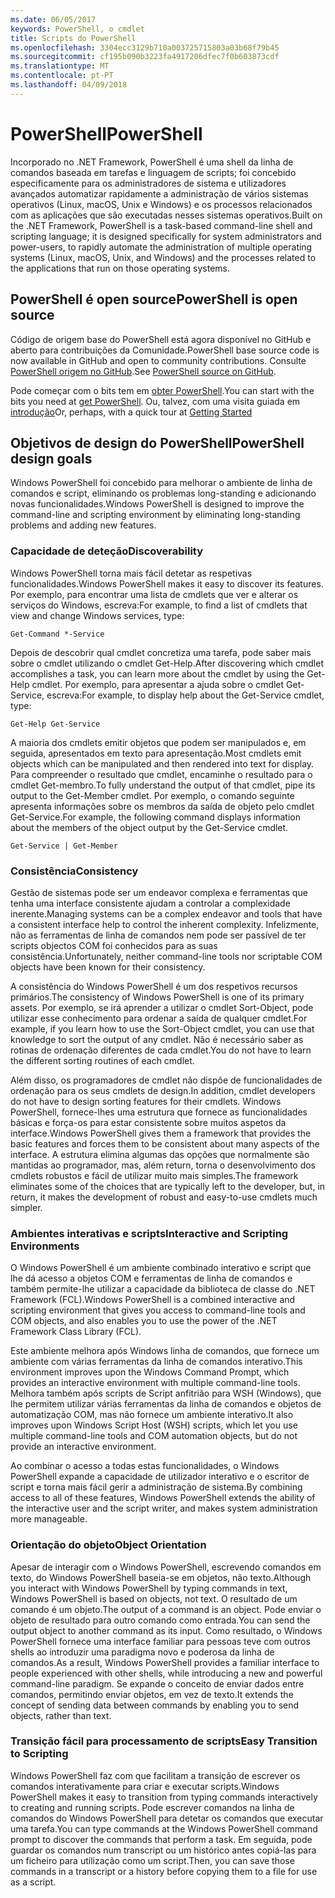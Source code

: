 ```yaml
---
ms.date: 06/05/2017
keywords: PowerShell, o cmdlet
title: Scripts do PowerShell
ms.openlocfilehash: 3304ecc3129b710a003725715803a03b68f79b45
ms.sourcegitcommit: cf195b090b3223fa4917206dfec7f0b603873cdf
ms.translationtype: MT
ms.contentlocale: pt-PT
ms.lasthandoff: 04/09/2018
---
```

# <a name="powershell"></a><span data-ttu-id="0e962-103">PowerShell</span><span class="sxs-lookup"><span data-stu-id="0e962-103">PowerShell</span></span>

<span data-ttu-id="0e962-104">Incorporado no .NET Framework, PowerShell é uma shell da linha de comandos baseada em tarefas e linguagem de scripts; foi concebido especificamente para os administradores de sistema e utilizadores avançados automatizar rapidamente a administração de vários sistemas operativos (Linux, macOS, Unix e Windows) e os processos relacionados com as aplicações que são executadas nesses sistemas operativos.</span><span class="sxs-lookup"><span data-stu-id="0e962-104">Built on the .NET Framework, PowerShell is a task-based command-line shell and scripting language; it is designed specifically for system administrators and power-users, to rapidly automate the administration of multiple operating systems (Linux, macOS, Unix, and Windows) and the processes related to the applications that run on those operating systems.</span></span>

## <a name="powershell-is-open-source"></a><span data-ttu-id="0e962-105">PowerShell é open source</span><span class="sxs-lookup"><span data-stu-id="0e962-105">PowerShell is open source</span></span>

<span data-ttu-id="0e962-106">Código de origem base do PowerShell está agora disponível no GitHub e aberto para contribuições da Comunidade.</span><span class="sxs-lookup"><span data-stu-id="0e962-106">PowerShell base source code is now available in GitHub and open to community contributions.</span></span> <span data-ttu-id="0e962-107">Consulte [PowerShell origem no GitHub](https://github.com/powershell/powershell).</span><span class="sxs-lookup"><span data-stu-id="0e962-107">See [PowerShell source on GitHub](https://github.com/powershell/powershell).</span></span>

<span data-ttu-id="0e962-108">Pode começar com o bits tem em [obter PowerShell](https://github.com/PowerShell/PowerShell#get-powershell).</span><span class="sxs-lookup"><span data-stu-id="0e962-108">You can start with the bits you need at [get PowerShell](https://github.com/PowerShell/PowerShell#get-powershell).</span></span>
<span data-ttu-id="0e962-109">Ou, talvez, com uma visita guiada em [introdução](https://github.com/PowerShell/PowerShell/blob/master/docs/learning-powershell)</span><span class="sxs-lookup"><span data-stu-id="0e962-109">Or, perhaps, with a quick tour at [Getting Started](https://github.com/PowerShell/PowerShell/blob/master/docs/learning-powershell)</span></span>

## <a name="powershell-design-goals"></a><span data-ttu-id="0e962-110">Objetivos de design do PowerShell</span><span class="sxs-lookup"><span data-stu-id="0e962-110">PowerShell design goals</span></span>
<span data-ttu-id="0e962-111">Windows PowerShell foi concebido para melhorar o ambiente de linha de comandos e script, eliminando os problemas long-standing e adicionando novas funcionalidades.</span><span class="sxs-lookup"><span data-stu-id="0e962-111">Windows PowerShell is designed to improve the command-line and scripting environment by eliminating long-standing problems and adding new features.</span></span>

### <a name="discoverability"></a><span data-ttu-id="0e962-112">Capacidade de deteção</span><span class="sxs-lookup"><span data-stu-id="0e962-112">Discoverability</span></span>
<span data-ttu-id="0e962-113">Windows PowerShell torna mais fácil detetar as respetivas funcionalidades.</span><span class="sxs-lookup"><span data-stu-id="0e962-113">Windows PowerShell makes it easy to discover its features.</span></span> <span data-ttu-id="0e962-114">Por exemplo, para encontrar uma lista de cmdlets que ver e alterar os serviços do Windows, escreva:</span><span class="sxs-lookup"><span data-stu-id="0e962-114">For example, to find a list of cmdlets that view and change Windows services, type:</span></span>

```
Get-Command *-Service
```

<span data-ttu-id="0e962-115">Depois de descobrir qual cmdlet concretiza uma tarefa, pode saber mais sobre o cmdlet utilizando o cmdlet Get-Help.</span><span class="sxs-lookup"><span data-stu-id="0e962-115">After discovering which cmdlet accomplishes a task, you can learn more about the cmdlet by using the Get-Help cmdlet.</span></span> <span data-ttu-id="0e962-116">Por exemplo, para apresentar a ajuda sobre o cmdlet Get-Service, escreva:</span><span class="sxs-lookup"><span data-stu-id="0e962-116">For example, to display help about the Get-Service cmdlet, type:</span></span>

```
Get-Help Get-Service
```
<span data-ttu-id="0e962-117">A maioria dos cmdlets emitir objetos que podem ser manipulados e, em seguida, apresentados em texto para apresentação.</span><span class="sxs-lookup"><span data-stu-id="0e962-117">Most cmdlets emit objects which can be manipulated and then rendered into text for display.</span></span> <span data-ttu-id="0e962-118">Para compreender o resultado que cmdlet, encaminhe o resultado para o cmdlet Get-membro.</span><span class="sxs-lookup"><span data-stu-id="0e962-118">To fully understand the output of that cmdlet, pipe its output to the Get-Member cmdlet.</span></span> <span data-ttu-id="0e962-119">Por exemplo, o comando seguinte apresenta informações sobre os membros da saída de objeto pelo cmdlet Get-Service.</span><span class="sxs-lookup"><span data-stu-id="0e962-119">For example, the following command displays information about the members of the object output by the Get-Service cmdlet.</span></span>

```
Get-Service | Get-Member
```

### <a name="consistency"></a><span data-ttu-id="0e962-120">Consistência</span><span class="sxs-lookup"><span data-stu-id="0e962-120">Consistency</span></span>
<span data-ttu-id="0e962-121">Gestão de sistemas pode ser um endeavor complexa e ferramentas que tenha uma interface consistente ajudam a controlar a complexidade inerente.</span><span class="sxs-lookup"><span data-stu-id="0e962-121">Managing systems can be a complex endeavor and tools that have a consistent interface help to control the inherent complexity.</span></span> <span data-ttu-id="0e962-122">Infelizmente, não as ferramentas de linha de comandos nem pode ser passível de ter scripts objectos COM foi conhecidos para as suas consistência.</span><span class="sxs-lookup"><span data-stu-id="0e962-122">Unfortunately, neither command-line tools nor scriptable COM objects have been known for their consistency.</span></span>

<span data-ttu-id="0e962-123">A consistência do Windows PowerShell é um dos respetivos recursos primários.</span><span class="sxs-lookup"><span data-stu-id="0e962-123">The consistency of Windows PowerShell is one of its primary assets.</span></span> <span data-ttu-id="0e962-124">Por exemplo, se irá aprender a utilizar o cmdlet Sort-Object, pode utilizar esse conhecimento para ordenar a saída de qualquer cmdlet.</span><span class="sxs-lookup"><span data-stu-id="0e962-124">For example, if you learn how to use the Sort-Object cmdlet, you can use that knowledge to sort the output of any cmdlet.</span></span> <span data-ttu-id="0e962-125">Não é necessário saber as rotinas de ordenação diferentes de cada cmdlet.</span><span class="sxs-lookup"><span data-stu-id="0e962-125">You do not have to learn the different sorting routines of each cmdlet.</span></span>

<span data-ttu-id="0e962-126">Além disso, os programadores de cmdlet não dispõe de funcionalidades de ordenação para os seus cmdlets de design.</span><span class="sxs-lookup"><span data-stu-id="0e962-126">In addition, cmdlet developers do not have to design sorting features for their cmdlets.</span></span> <span data-ttu-id="0e962-127">Windows PowerShell, fornece-lhes uma estrutura que fornece as funcionalidades básicas e força-os para estar consistente sobre muitos aspetos da interface.</span><span class="sxs-lookup"><span data-stu-id="0e962-127">Windows PowerShell gives them a framework that provides the basic features and forces them to be consistent about many aspects of the interface.</span></span> <span data-ttu-id="0e962-128">A estrutura elimina algumas das opções que normalmente são mantidas ao programador, mas, além return, torna o desenvolvimento dos cmdlets robustos e fácil de utilizar muito mais simples.</span><span class="sxs-lookup"><span data-stu-id="0e962-128">The framework eliminates some of the choices that are typically left to the developer, but, in return, it makes the development of robust and easy-to-use cmdlets much simpler.</span></span>

### <a name="interactive-and-scripting-environments"></a><span data-ttu-id="0e962-129">Ambientes interativas e scripts</span><span class="sxs-lookup"><span data-stu-id="0e962-129">Interactive and Scripting Environments</span></span>
<span data-ttu-id="0e962-130">O Windows PowerShell é um ambiente combinado interativo e script que lhe dá acesso a objetos COM e ferramentas de linha de comandos e também permite-lhe utilizar a capacidade da biblioteca de classe do .NET Framework (FCL).</span><span class="sxs-lookup"><span data-stu-id="0e962-130">Windows PowerShell is a combined interactive and scripting environment that gives you access to command-line tools and COM objects, and also enables you to use the power of the .NET Framework Class Library (FCL).</span></span>

<span data-ttu-id="0e962-131">Este ambiente melhora após Windows linha de comandos, que fornece um ambiente com várias ferramentas da linha de comandos interativo.</span><span class="sxs-lookup"><span data-stu-id="0e962-131">This environment improves upon the Windows Command Prompt, which provides an interactive environment with multiple command-line tools.</span></span> <span data-ttu-id="0e962-132">Melhora também após scripts de Script anfitrião para WSH (Windows), que lhe permitem utilizar várias ferramentas da linha de comandos e objetos de automatização COM, mas não fornece um ambiente interativo.</span><span class="sxs-lookup"><span data-stu-id="0e962-132">It also improves upon Windows Script Host (WSH) scripts, which let you use multiple command-line tools and COM automation objects, but do not provide an interactive environment.</span></span>

<span data-ttu-id="0e962-133">Ao combinar o acesso a todas estas funcionalidades, o Windows PowerShell expande a capacidade de utilizador interativo e o escritor de script e torna mais fácil gerir a administração de sistema.</span><span class="sxs-lookup"><span data-stu-id="0e962-133">By combining access to all of these features, Windows PowerShell extends the ability of the interactive user and the script writer, and makes system administration more manageable.</span></span>

### <a name="object-orientation"></a><span data-ttu-id="0e962-134">Orientação do objeto</span><span class="sxs-lookup"><span data-stu-id="0e962-134">Object Orientation</span></span>
<span data-ttu-id="0e962-135">Apesar de interagir com o Windows PowerShell, escrevendo comandos em texto, do Windows PowerShell baseia-se em objetos, não texto.</span><span class="sxs-lookup"><span data-stu-id="0e962-135">Although you interact with Windows PowerShell by typing commands in text, Windows PowerShell is based on objects, not text.</span></span> <span data-ttu-id="0e962-136">O resultado de um comando é um objeto.</span><span class="sxs-lookup"><span data-stu-id="0e962-136">The output of a command is an object.</span></span> <span data-ttu-id="0e962-137">Pode enviar o objeto de resultado para outro comando como entrada.</span><span class="sxs-lookup"><span data-stu-id="0e962-137">You can send the output object to another command as its input.</span></span> <span data-ttu-id="0e962-138">Como resultado, o Windows PowerShell fornece uma interface familiar para pessoas teve com outros shells ao introduzir uma paradigma novo e poderosa da linha de comandos.</span><span class="sxs-lookup"><span data-stu-id="0e962-138">As a result, Windows PowerShell provides a familiar interface to people experienced with other shells, while introducing a new and powerful command-line paradigm.</span></span> <span data-ttu-id="0e962-139">Se expande o conceito de enviar dados entre comandos, permitindo enviar objetos, em vez de texto.</span><span class="sxs-lookup"><span data-stu-id="0e962-139">It extends the concept of sending data between commands by enabling you to send objects, rather than text.</span></span>

### <a name="easy-transition-to-scripting"></a><span data-ttu-id="0e962-140">Transição fácil para processamento de scripts</span><span class="sxs-lookup"><span data-stu-id="0e962-140">Easy Transition to Scripting</span></span>
<span data-ttu-id="0e962-141">Windows PowerShell faz com que facilitam a transição de escrever os comandos interativamente para criar e executar scripts.</span><span class="sxs-lookup"><span data-stu-id="0e962-141">Windows PowerShell makes it easy to transition from typing commands interactively to creating and running scripts.</span></span> <span data-ttu-id="0e962-142">Pode escrever comandos na linha de comandos do Windows PowerShell para detetar os comandos que executar uma tarefa.</span><span class="sxs-lookup"><span data-stu-id="0e962-142">You can type commands at the Windows PowerShell command prompt to discover the commands that perform a task.</span></span> <span data-ttu-id="0e962-143">Em seguida, pode guardar os comandos num transcript ou um histórico antes copiá-las para um ficheiro para utilização como um script.</span><span class="sxs-lookup"><span data-stu-id="0e962-143">Then, you can save those commands in a transcript or a history before copying them to a file for use as a script.</span></span>